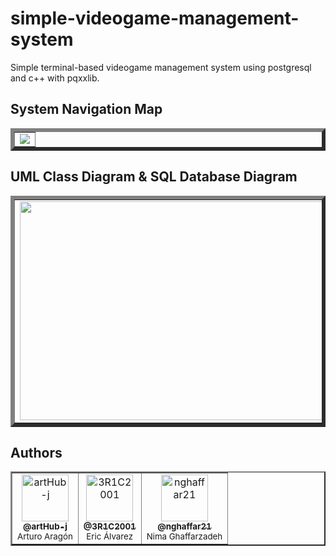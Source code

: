 # simple-videogame-management-system

Simple terminal-based videogame management system using postgresql and c++ with pqxxlib. 

## System Navigation Map
<table border="6">
  <tr>
    <td align = "center">
      <img src="https://github.com/artHub-j/simple-videogame-management-system/assets/92806890/6fce83a5-8f7c-4269-9379-fbe1ecbce95e" />
    </td>
  </tr>
</table>

## UML Class Diagram & SQL Database Diagram
<table border="6">
  <tr>
    <td align = "center">
      <img src="https://github.com/artHub-j/simple-videogame-management-system/assets/92806890/b6ef3a64-bbb7-4dc9-a982-417ef51717b0" width="600" height="350"/>
    </td>
    <td align = "center">
      <img src="https://github.com/artHub-j/simple-videogame-management-system/assets/92806890/8a695509-1931-4e46-8243-62abb72bdeec" width="600" height="350"/>
    </td>
  </tr>
</table>

## Authors

<table border="2">
  <tr>
    <td align="center">
      <a href="https://github.com/artHub-j">
        <img src="https://github.com/artHub-j/simple-videogame-management-system/assets/92806890/d7dd8ef7-4e46-4cd7-91e1-531352a3a62c" width="75px;" alt="artHub-j"/><br>
        <sub><b>@artHub-j</b></sub>
      </a><br/>
      <sub>Arturo Aragón</sub>
    </td> <!-- --------------------------------------------------------------------------------------------------------------------------------------- -->
    <td align="center">
      <a href="https://github.com/3R1C2001">
        <img src="https://github.com/artHub-j/simple-videogame-management-system/assets/92806890/b0cc4dc3-3faa-4bdc-8cc4-e9bc866c4669" width="75px;" alt="3R1C2001"/><br>
        <sub><b>@3R1C2001</b></sub>
      </a><br/>
      <sub>Eric Álvarez</sub>
    </td> <!-- --------------------------------------------------------------------------------------------------------------------------------------- -->
    <td align="center">
      <a href="https://github.com/nghaffar21">
        <img src="https://github.com/artHub-j/simple-videogame-management-system/assets/92806890/8aaad011-0da1-4d8e-9b40-6f5bc9830f38" width="75px;" alt="nghaffar21"/><br>
        <sub><b>@nghaffar21</b></sub>
      </a><br/>
      <sub>Nima Ghaffarzadeh</sub>
    </td> <!-- --------------------------------------------------------------------------------------------------------------------------------------- -->
  </tr>
</table>
